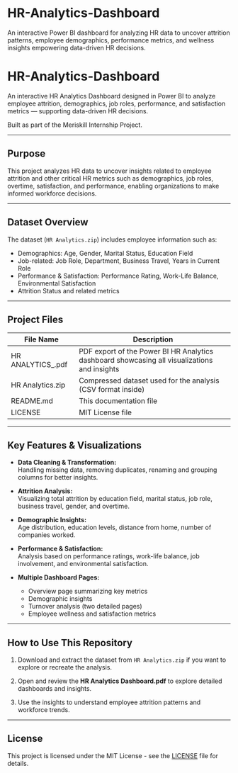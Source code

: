 # HR-Analytics-Dashboard
An interactive Power BI dashboard for analyzing HR data to uncover attrition patterns, employee demographics, performance metrics, and wellness insights empowering data-driven HR decisions.

# HR-Analytics-Dashboard

An interactive HR Analytics Dashboard designed in Power BI to analyze employee attrition, demographics, job roles, performance, and satisfaction metrics — supporting data-driven HR decisions.

Built as part of the Meriskill Internship Project.

---

## Purpose

This project analyzes HR data to uncover insights related to employee attrition and other critical HR metrics such as demographics, job roles, overtime, satisfaction, and performance, enabling organizations to make informed workforce decisions.

---

## Dataset Overview

The dataset (`HR Analytics.zip`) includes employee information such as:

- Demographics: Age, Gender, Marital Status, Education Field  
- Job-related: Job Role, Department, Business Travel, Years in Current Role  
- Performance & Satisfaction: Performance Rating, Work-Life Balance, Environmental Satisfaction  
- Attrition Status and related metrics

---

## Project Files

| File Name                 | Description                                |
|---------------------------|--------------------------------------------|
| HR ANALYTICS_.pdf | PDF export of the Power BI HR Analytics dashboard showcasing all visualizations and insights |
| HR Analytics.zip           | Compressed dataset used for the analysis (CSV format inside) |
| README.md                 | This documentation file                     |
| LICENSE                   | MIT License file                            |

---

## Key Features & Visualizations

- **Data Cleaning & Transformation:**  
  Handling missing data, removing duplicates, renaming and grouping columns for better insights.

- **Attrition Analysis:**  
  Visualizing total attrition by education field, marital status, job role, business travel, gender, and overtime.

- **Demographic Insights:**  
  Age distribution, education levels, distance from home, number of companies worked.

- **Performance & Satisfaction:**  
  Analysis based on performance ratings, work-life balance, job involvement, and environmental satisfaction.

- **Multiple Dashboard Pages:**  
  - Overview page summarizing key metrics  
  - Demographic insights  
  - Turnover analysis (two detailed pages)  
  - Employee wellness and satisfaction metrics  

---

## How to Use This Repository

1. Download and extract the dataset from `HR Analytics.zip` if you want to explore or recreate the analysis.

2. Open and review the **HR Analytics Dashboard.pdf** to explore detailed dashboards and insights.

3. Use the insights to understand employee attrition patterns and workforce trends.

---

## License

This project is licensed under the MIT License - see the [LICENSE](LICENSE) file for details.
